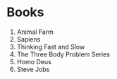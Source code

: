 # Books

1. Animal Farm
2. Sapiens
3. Thinking Fast and Slow
4. The Three Body Problem Series
5. Homo Deus
6. Steve Jobs

